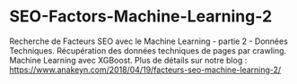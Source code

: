 # SEO-Factors-Machine-Learning-2
Recherche de Facteurs SEO avec le Machine Learning - partie 2 - Données Techniques.
Récupération des données techniques de pages par crawling. Machine Learning avec XGBoost.
Plus de détails sur notre blog : https://www.anakeyn.com/2018/04/19/facteurs-seo-machine-learning-2/
